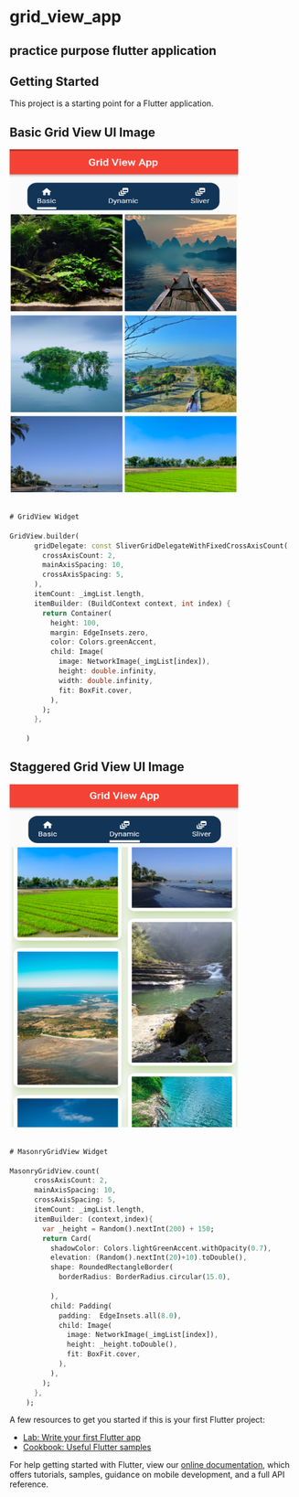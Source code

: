 # grid_view_app

<h2>practice purpose flutter application</h2>

## Getting Started

This project is a starting point for a Flutter application.







## Basic Grid View UI Image
<img width="400" height = "600" src="https://raw.githubusercontent.com/Tareq23/Grid-View-App/master/images/basic%20grid%20view.PNG"/>

```dart

# GridView Widget 

GridView.builder(
      gridDelegate: const SliverGridDelegateWithFixedCrossAxisCount(
        crossAxisCount: 2,
        mainAxisSpacing: 10,
        crossAxisSpacing: 5,
      ),
      itemCount: _imgList.length,
      itemBuilder: (BuildContext context, int index) {
        return Container(
          height: 100,
          margin: EdgeInsets.zero,
          color: Colors.greenAccent,
          child: Image(
            image: NetworkImage(_imgList[index]),
            height: double.infinity,
            width: double.infinity,
            fit: BoxFit.cover,
          ),
        );
      },

    )

```

## Staggered Grid View UI Image
<img width="400" height = "600" src="https://raw.githubusercontent.com/Tareq23/Grid-View-App/master/images/straggered%20grid%20view.PNG"/>

```dart

# MasonryGridView Widget 

MasonryGridView.count(
      crossAxisCount: 2,
      mainAxisSpacing: 10,
      crossAxisSpacing: 5,
      itemCount: _imgList.length,
      itemBuilder: (context,index){
        var _height = Random().nextInt(200) + 150;
        return Card(
          shadowColor: Colors.lightGreenAccent.withOpacity(0.7),
          elevation: (Random().nextInt(20)+10).toDouble(),
          shape: RoundedRectangleBorder(
            borderRadius: BorderRadius.circular(15.0),

          ),
          child: Padding(
            padding:  EdgeInsets.all(8.0),
            child: Image(
              image: NetworkImage(_imgList[index]),
              height: _height.toDouble(),
              fit: BoxFit.cover,
            ),
          ),
        );
      },
    );

```


A few resources to get you started if this is your first Flutter project:

- [Lab: Write your first Flutter app](https://flutter.dev/docs/get-started/codelab)
- [Cookbook: Useful Flutter samples](https://flutter.dev/docs/cookbook)

For help getting started with Flutter, view our
[online documentation](https://flutter.dev/docs), which offers tutorials,
samples, guidance on mobile development, and a full API reference.

